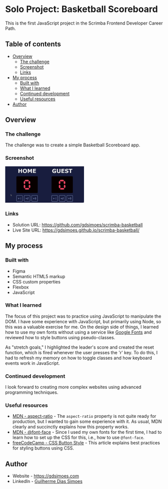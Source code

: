 # Solo Project: Basketball Scoreboard

This is the first JavaScript project in the Scrimba Frontend Developer Career Path.

## Table of contents

-   [Overview](#overview)
    -   [The challenge](#the-challenge)
    -   [Screenshot](#screenshot)
    -   [Links](#links)
-   [My process](#my-process)
    -   [Built with](#built-with)
    -   [What I learned](#what-i-learned)
    -   [Continued development](#continued-development)
    -   [Useful resources](#useful-resources)
-   [Author](#author)

## Overview

### The challenge

The challenge was to create a simple Basketball Scoreboard app.

### Screenshot

<img src="./screen.gif" alt="GIF of the app" width="50%">

### Links

-   Solution URL: <https://github.com/gdsimoes/scrimba-basketball>
-   Live Site URL: <https://gdsimoes.github.io/scrimba-basketball/>

## My process

### Built with

-   Figma
-   Semantic HTML5 markup
-   CSS custom properties
-   Flexbox
-   JavaScript

### What I learned

The focus of this project was to practice using JavaScript to manipulate the DOM. I have some experience with JavaScript, but primarily using Node, so this was a valuable exercise for me. On the design side of things, I learned how to use my own fonts without using a service like [Google Fonts](https://fonts.google.com/) and reviewed how to style buttons using pseudo-classes.

As "stretch goals," I highlighted the leader's score and created the reset function, which is fired whenever the user presses the 'r' key. To do this, I had to refresh my memory on how to toggle classes and how keyboard events work in JavaScript.

### Continued development

I look forward to creating more complex websites using advanced programming techniques.

### Useful resources

-   [MDN - aspect-ratio](https://developer.mozilla.org/en-US/docs/Web/CSS/aspect-ratio) - The `aspect-ratio` property is not quite ready for production, but I wanted to gain some experience with it. As usual, MDN clearly and succinctly explains how this property works.
-   [MDN - @font-face](https://developer.mozilla.org/en-US/docs/Web/CSS/@font-face) - Since I used my own fonts for the first time, I had to learn how to set up the CSS for this, i.e., how to use `@font-face`.
-   [freeCodeCamp - CSS Button Style](https://developer.mozilla.org/en-US/docs/Web/CSS/@font-face) - This article explains best practices for styling buttons using CSS.

## Author

-   Website - <https://gdsimoes.com>
-   LinkedIn - [Guilherme Dias Simoes](https://www.linkedin.com/in/gdsimoes)
